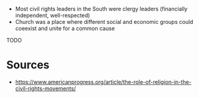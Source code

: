 - Most civil rights leaders in the South were clergy leaders (financially independent, well-respected)
- Church was a place where different social and economic groups could coeexist and unite for a common cause

TODO

# Sources

- https://www.americanprogress.org/article/the-role-of-religion-in-the-civil-rights-movements/